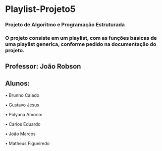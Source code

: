 # Playlist-Projeto5

### Projeto de Algoritmo e Programação Estruturada

### O projeto consiste em um playlist, com as funções básicas de uma playlist generica, conforme pedido na documentação do projeto.

## Professor: João Robson
## Alunos: 
• Brunno Calado  

• Gustavo Jesus

• Polyana Amorim

• Carlos Eduardo

• João Marcos

• Matheus Figueiredo
